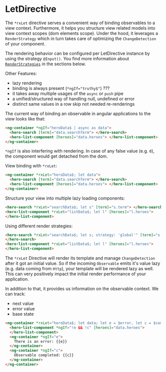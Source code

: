 # LetDirective

The `*rxLet` directive serves a convenient way of binding observables to a view context. Furthermore, it helps
you structure view related models into view context scopes (dom elements scope).
Under the hood, it leverages a `RenderStrategy` which in turn takes care of optimizing the `ChangeDetection`
of your component.

The rendering behavior can be configured per LetDirective instance by using the strategy `@Input()`.
You find more information about [`RenderStrategies`](https://github.com/BioPhoton/rx-angular/tree/master/libs/template/docs/render-strategies.md) in the sections below.

Other Features:

- lazy rendering
- binding is always present (`*ngIf="truthy$"`) ???
- it takes away multiple usages of the `async` or `push` pipe
- a unified/structured way of handling null, undefined or error
- distinct same values in a row skip not needed re-renderings

The current way of binding an observable in angular applications to the view looks like that:

```html
<ng-container *ngIf="heroData$ | async as data">
  <hero-search [term]="data.searchTerm"> </hero-search>
  <hero-list-component [heroes]="data.heroes"> </hero-list-component>
</ng-container>
```

`*ngIf` is also interfering with rendering. In case of any false
value (e.g. `0`), the component would get detached from the dom.

View binding with `*rxLet`:

```html
<ng-container *rxLet="heroData$; let data">
  <hero-search [term]="data.searchTerm"> </hero-search>
  <hero-list-component [heroes]="data.heroes"> </hero-list-component>
</ng-container>
```

Structure your view into multiple lazy loading components:

```html
<hero-search *rxLet="searchData$; let s" [term]="s.term"> </hero-search>
<hero-list-component *rxLet="listData$; let l" [heroes]="l.heroes">
</hero-list-component>
```

Using different render strategies:

```html
<hero-search *rxLet="searchData$; let s; strategy: 'global'" [term]="s.term">
</hero-search>
<hero-list-component *rxLet="listData$; let l" [heroes]="l.heroes">
</hero-list-component>
```

The `*rxLet` Directive will render its template and manage `ChangeDetection` after it got an initial value.
So if the incoming `Observable` emits it's value lazy (e.g. data coming from `Http`), your template will be
rendered lazy as well. This can very positively impact the initial render performance of your application.

In addition to that, it provides us information on the observable context.
We can track:

- next value
- error value
- base state

```html
<ng-container *rxLet="heroData$; let data; let e = $error, let c = $complete">
  <hero-list-component *ngIf="!e && !c" [heroes]="data.heroes">
  </hero-list-component>
  <ng-container *ngIf="e">
    There is an error: {{e}}
  </ng-container>
  <ng-container *ngIf="c">
    Observable completed: {{c}}
  </ng-container>
</ng-container>
```
